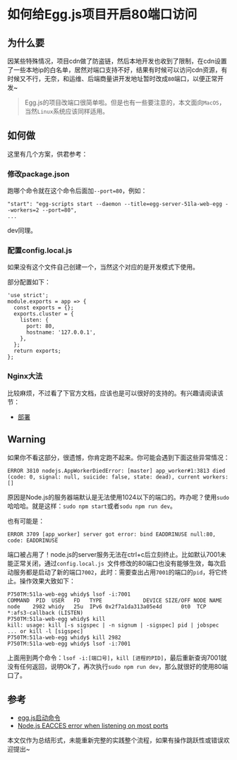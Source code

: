 # 如何给Egg.js项目开启80端口访问

## 为什么要

因某些特殊情况，项目cdn做了防盗链，然后本地开发也收到了限制，在cdn设置了一些本地ip的白名单，居然对端口支持不好，结果有时候可以访问cdn资源，有时候又不行，无奈，和运维、后端商量讲开发地址暂时改成`80`端口，以便正常开发~

> Egg.js的项目改端口很简单啦。但是也有一些要注意的，本文面向`MacOS`，当然`Linux`系统应该同样适用。

## 如何做

这里有几个方案，供君参考：

### 修改package.json

跑哪个命令就在这个命令后面加`--port=80`，例如：

```
"start": "egg-scripts start --daemon --title=egg-server-51la-web-egg --workers=2 --port=80",
...
```

dev同理。

### 配置config.local.js

如果没有这个文件自己创建一个，当然这个对应的是开发模式下使用。

部分配置如下：

```
'use strict';
module.exports = app => {
  const exports = {};
  exports.cluster = {
    listen: {
      port: 80,
      hostname: '127.0.0.1',
    },
  };
  return exports;
};
```

### Nginx大法

比较麻烦，不过看了下官方文档，应该也是可以很好的支持的。有兴趣请阅读该节：

* [部署](https://eggjs.org/zh-cn/tutorials/socketio.html#%E9%83%A8%E7%BD%B2)

## Warning

如果你不看这部分，很遗憾，你肯定跑不起来。你可能会遇到下面这些异常情况：

```
ERROR 3810 nodejs.AppWorkerDiedError: [master] app_worker#1:3813 died (code: 0, signal: null, suicide: false, state: dead), current workers: []
```

原因是Node.js的服务器端默认是无法使用1024以下的端口的。咋办呢？使用`sudo`哈哈哈。就是这样：`sudo npm start`或者`sodu npm run dev`。

也有可能是：

```
ERROR 3709 [app_worker] server got error: bind EADDRINUSE null:80, code: EADDRINUSE
```

端口被占用了！node.js的server服务无法在ctrl+c后立刻终止。比如默认7001未能正常关闭，通过`config.local.js
`文件修改的80端口也没有能够生效，每次启动服务都是启动了新的端口`7002`，此时：需要查出占用`7001`的端口的`pid`，将它终止。操作效果大致如下：

```
P750TM:51la-web-egg whidy$ lsof -i:7001
COMMAND  PID  USER   FD   TYPE             DEVICE SIZE/OFF NODE NAME
node    2982 whidy   25u  IPv6 0x2f7a1da313a05e4d      0t0  TCP *:afs3-callback (LISTEN)
P750TM:51la-web-egg whidy$ kill
kill: usage: kill [-s sigspec | -n signum | -sigspec] pid | jobspec ... or kill -l [sigspec]
P750TM:51la-web-egg whidy$ kill 2982
P750TM:51la-web-egg whidy$ lsof -i:7001
```

上面用到两个命令：`lsof -i:[端口号]`，`kill [进程的PID]`，最后重新查询7001就没有任何返回，说明Ok了，再次执行`sudo npm run dev`，那么就很好的使用80端口了。

## 参考

* [egg.js启动命令](https://eggjs.org/zh-cn/core/deployment.html#%E5%90%AF%E5%8A%A8%E5%91%BD%E4%BB%A4)
* [Node.js EACCES error when listening on most ports](https://stackoverflow.com/questions/9164915/node-js-eacces-error-when-listening-on-most-ports)

本文仅作为总结形式，未能重新完整的实践整个流程，如果有操作跳跃性或错误欢迎提出~